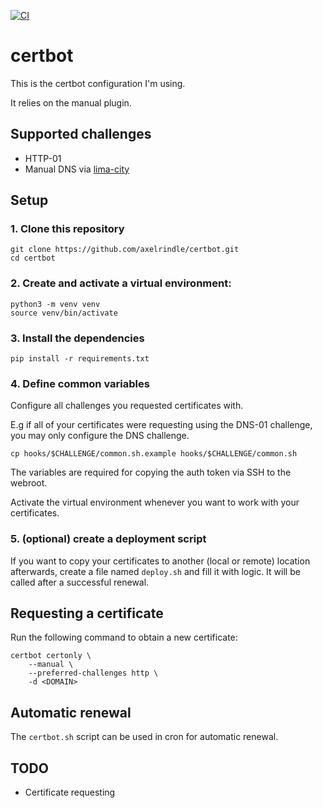 [![CI](https://github.com/axelrindle/certbot/actions/workflows/ci.yml/badge.svg)](https://github.com/axelrindle/certbot/actions/workflows/ci.yml)

# certbot

This is the certbot configuration I'm using.

It relies on the manual plugin.

## Supported challenges

- HTTP-01
- Manual DNS via [lima-city](https://www.lima-city.de/)

## Setup

### 1. Clone this repository

```shell
git clone https://github.com/axelrindle/certbot.git
cd certbot
```

### 2. Create and activate a virtual environment:

```shell
python3 -m venv venv
source venv/bin/activate
```

### 3. Install the dependencies

```shell
pip install -r requirements.txt
```

### 4. Define common variables

Configure all challenges you requested certificates with.

E.g if all of your certificates were requesting using the DNS-01 challenge,
you may only configure the DNS challenge.

```shell
cp hooks/$CHALLENGE/common.sh.example hooks/$CHALLENGE/common.sh
```

The variables are required for copying the auth token via SSH to the webroot.

Activate the virtual environment whenever you want to work
with your certificates.

### 5. (optional) create a deployment script

If you want to copy your certificates to another (local or remote) location
afterwards, create a file named `deploy.sh` and fill it with logic. It will
be called after a successful renewal.

## Requesting a certificate
 
Run the following command to obtain a new certificate:

```shell
certbot certonly \
    --manual \
    --preferred-challenges http \
    -d <DOMAIN>
```

## Automatic renewal

The `certbot.sh` script can be used in cron for automatic renewal.

## TODO

- Certificate requesting
